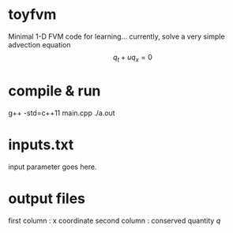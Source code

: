 # toyfvm
Minimal 1-D FVM code for learning...
currently, solve a very simple advection equation $$q_t + u q_x = 0$$

# compile & run
g++ -std=c++11 main.cpp
./a.out

# inputs.txt
input parameter goes here.

# output files
first column : x coordinate
second column : conserved quantity $q$
